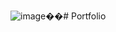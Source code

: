 ![image](https://github.com/user-attachments/assets/cdb889e3-fb86-48c8-aa2c-88aed23deb73)��#   P o r t f o l i o 

 
 
